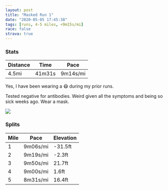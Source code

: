 ```yaml
---
layout: post
title: "Masked Run 1"
date: "2020-05-05 17:45:38"
tags: [runs, 4-5 miles, <9m15s/mi]
race: false
strava: true
---
```


### Stats

| Distance | Time | Pace |
|----------|------|------|
|4.5mi|41m31s|9m14s/mi|

Yes, I have been wearing a 😷 during my prior runs. 

Tested negative for antibodies. Weird given all the symptoms and being so sick weeks ago. Wear a mask.

<img src='https://maps.googleapis.com/maps/api/staticmap?maptype=roadmap&path=enc:{iwwFjusbMXL@Dn@CJ@@FEPQNOTaAj@q@lAM`AABGt@QZEJGb@BJAPMb@Gj@DCK?o@_@y@y@eAm@USk@W}@u@W?IBe@b@Y`@EJu@nCGf@Uf@G`@Wj@WrACJ@^CRMFa@GqA]EAIOMBQHADBNSDcBoAq@UUOSAsAu@e@S_@c@M]ASBEF_@?WE_@gAiBs@k@wA{@CIWYeCkBw@w@c@QWQIKa@UIOOK{@gAE_@GKs@MKIE@k@SgAy@eBs@[QOAWIc@_@w@WmAeAMAm@UIAYL{@Ka@FKCMQQM{AQq@A}@O{CcB_@Yi@_@WW{A{@U[[w@KM[ASKcABQEGKk@c@QYYGi@c@[_@I?EDAJE@k@Sm@?WIa@Ya@k@g@{A[g@a@ScAO}@c@k@g@SWUg@g@o@_@Q[[IACKsAy@oAiAIES@c@GQ@k@i@[]O@EDBf@Mf@@XAVDTCjABRAj@BVGt@@hACXD\B?@K@u@@}@Ck@@o@IKAOAcAEs@DuA?[AEDa@ZBd@TTTJINCPJf@h@b@\F@FA@G?MF]@}@DKJCBIHAC?DDGDd@NCEQCNL?BAMJEZFr@GPPZLDDZLVBf@RLJZD\RT?r@LdAn@rBZXPABd@`@v@Zf@LDF?LFPVd@j@t@\V@FFFDXT`@x@p@XJAw@K_@B[XOAKBABUFCAUBEAI?GJYFOLKLe@AOBQAQDQEk@CIBI@[FIJCBMHQVSP[Z_BXw@Hs@Pc@ESBECABGJFTs@AQ@SK[?Cl@Gv@Bp@X`@VLAXFh@\n@BNF`@ZFARLZHPRZH`@\`@RVR`@LDHDXXPRTr@^h@p@t@n@NVXPPBz@\RBTNn@l@ZTt@b@L@LRRNDPn@t@NFPTVRD?j@`@^NRNv@`AbAPn@ZRTd@Rh@d@dBdAPRb@Xl@p@XJRT^RZVn@Z^\v@f@XJd@XN@b@P^f@VP^J`A`An@RRLb@DTGLBHTJD@V@Dp@j@^Jb@FDBBAJHFPBb@`@RJJFNHd@FCHMXOXDf@f@RB\t@VTd@j@^N@VP@ZHJ`@\PLCBDEVFFF?`@]?KNi@Ca@@w@CCDC?GLWZY@QQE@?&key=AIzaSyC1MId7bFpkLXNAaYhBSTb8jLyiSqzbDtM&size=800x800&markers=color:yellow|label:S|40.75694,-73.99782&markers=color:green|label:F|40.756260000000026,-73.99658000000005'>

### Splits

| Mile | Pace | Elevation |
|------|------|-----------|
|1|9m06s/mi|-31.5ft|
|2|9m19s/mi|-2.3ft|
|3|9m50s/mi|21.7ft|
|4|9m00s/mi|1.6ft|
|5|8m31s/mi|16.4ft|
